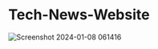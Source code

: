 # Tech-News-Website

![Screenshot 2024-01-08 061416](https://github.com/Shivam-98350/Tech-News-Website/assets/78839305/7a155585-4b9c-40db-8cff-249e7fdb542e)
